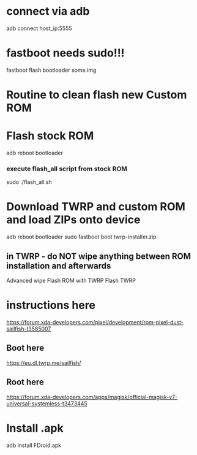 # connect via adb
adb connect host_ip:5555

# fastboot needs sudo!!!
fastboot flash bootloader some.img

# Routine to clean flash new Custom ROM
# Flash stock ROM
adb reboot bootloader
### execute flash_all script from stock ROM
sudo ./flash_all.sh

# Download TWRP and custom ROM and load ZIPs onto device
adb reboot bootloader
sudo fastboot boot twrp-installer.zip
## in TWRP - do NOT wipe anything between ROM installation and afterwards
Advanced wipe
Flash ROM with TWRP
Flash TWRP

# instructions here
https://forum.xda-developers.com/pixel/development/rom-pixel-dust-sailfish-t3585007
## Boot here
https://eu.dl.twrp.me/sailfish/
## Root here
https://forum.xda-developers.com/apps/magisk/official-magisk-v7-universal-systemless-t3473445

# Install .apk
adb install FDroid.apk
